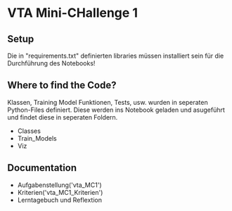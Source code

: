 # VTA Mini-CHallenge 1

## Setup
Die in "requirements.txt" definierten libraries müssen installiert sein für die Durchführung des Notebooks!

## Where to find the Code?
Klassen, Training Model Funktionen, Tests, usw. wurden in seperaten Python-Files definiert. 
Diese werden ins Notebook geladen und asugeführt und findet diese in seperaten Foldern.
- Classes
- Train_Models
- Viz

## Documentation
- Aufgabenstellung('vta_MC1')
- Kriterien('vta_MC1_Kriterien')
- Lerntagebuch und Reflextion